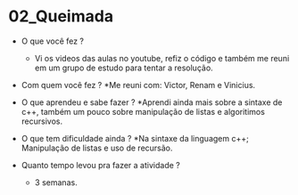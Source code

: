 # 02_Queimada

* O que você fez ? 
	* Vi os videos das aulas no youtube, refiz o código e também me reuni em um grupo de estudo para tentar a resolução.

* Com quem você fez ?
	*Me reuni com: Victor, Renam e Vinicius.

* O que aprendeu e sabe fazer ?
	*Aprendi ainda mais sobre a sintaxe de c++, também um pouco sobre manipulação de listas e algoritimos recursivos.

* O que tem dificuldade ainda ?
	*Na sintaxe da linguagem c++; Manipulação de listas e uso de recursão.

* Quanto tempo levou pra fazer a atividade ?
	* 3 semanas.

